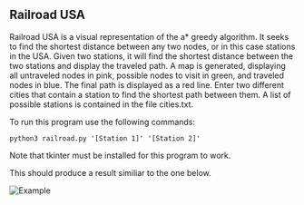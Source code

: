 ## Railroad USA
 
Railroad USA is a visual representation of the a\* greedy algorithm.  It seeks to find the shortest distance between any two nodes, or in this case stations in the USA.  Given two stations, it will find the shortest distance between the two stations and display the traveled path.  A map is generated, displaying all untraveled nodes in pink, possible nodes to visit in green, and traveled nodes in blue.  The final path is displayed as a red line.  Enter two different cities that contain a station to find the shortest path between them.  A list of possible stations is contained in the file cities.txt.  

  To run this program use the following commands:

    python3 railroad.py '[Station 1]' '[Station 2]'

  Note that tkinter must be installed for this program to work.
  
  This should produce a result similiar to the one below.

![Example](https://raw.githubusercontent.com/zac-ng/Artificial_Intelligence/main/Railroad/RailroadUSA/example.gif)
